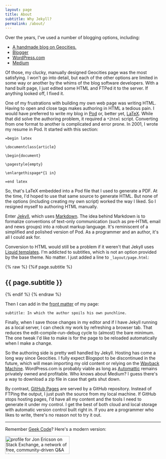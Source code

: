 ```yaml
---
layout: page
title: About
subtitle: Why Jekyll?
permalink: /about/
---
```


Over the years, I've used a number of blogging options, including:

* [A handmade blog on Geocities.](https://web.archive.org/web/20091026234407/http://geocities.com/jlericson/)
* [Blogger](http://4of2.blogspot.com/)
* [WordPress.com](http://taking1and1.wordpress.com)
* [Medium](https://medium.com/@jlericson)

Of those, my clucky, manually designed Geocities page was the most
satisfying. I won't go into detail, but each of the other options are
limited in some way or another by the whims of the blog software
developers. With a hand built page, I just edited some HTML and FTPed
it to the server. If anything looked off, I fixed it.

One of my frustrations with building my own web page was writing
HTML. Having to open and close tags makes authoring in HTML a tedious
pain. I would have preferred to write my blog in
[Pod](http://perldoc.perl.org/perlpod.html) or, better yet,
[LaTeX](http://www.latex-project.org/). While that did solve the
authoring problem, it required a `*2html` script. Converting from one
format to another is complicated and error prone. In 2001, I wrote my
resume in Pod. It started with this section:

    =begin latex

    \documentclass{article}

    \begin{document}

    \pagestyle{empty}

    \enlargethispage*{1 in}

    =end latex

So, that's LaTeX embedded into a Pod file that I used to generate a
PDF. At the time, I'd hoped to use that same source to generate
HTML. But none of the options (including creating my own script)
worked the way I liked. So I resigned myself to authoring HTML
manually.

Enter [Jekyll](http://jekyllrb.com/), which uses
[Markdown](https://help.github.com/articles/github-flavored-markdown/). The
idea behind Markdown is to formalize conventions of text-only
communication (such as pre-HTML email and news groups) into a robust
markup language. It's reminiscent of a simplified and polished version
of Pod. As a programmer and an author, it's all I could ask for.

Conversion to HTML would still be a problem if it weren't that Jekyll
uses [Liquid templates](http://jekyllrb.com/docs/templates/). I'm
addicted to subtitles, which is not an option provided by the base
theme. No matter. I just added a line to `_layout/page.html`:

{% raw %}
    {%if page.subtitle %}<h2 class="post-subtitle">{{ page.subtitle }}</h2>{% endif %}
{% endraw %}
    
Then I can add in the
[front matter](http://jekyllrb.com/docs/frontmatter/) of my page:

    subtitle: In which the author spoils his own punchline.

Finally, when I save those changes in my editor and if I have Jekyll
running as a local server, I can check my work by refreshing a browser
tab. That reduces the edit-compile-run-debug cycle to (almost) the
bare minimum. The one tweak I'd like to make is for the page to be
reloaded automatically when I make a change.

So the authoring side is pretty well handled by Jekyll. Hosting has
come a long way since Geocities. I fully expect Blogspot to be
discontinued in the future, which will mean importing my old content
or relying on the
[Wayback Machine](https://archive.org/web/). WordPress.com is probably
viable as long as
[Automattic](http://en.wikipedia.org/wiki/Automattic) remains
privately owned and profitable. Who knows about Medium? I guess
there's a way to download a zip file in case that gets shut down.

By contrast, [GitHub Pages](https://pages.github.com/) are served by a
GitHub repository. Instead of FTPing the output, I just push the
source from my local machine. If GitHub stops hosting pages, I'd have
all my content and the tools I need to generate it under my control. I
get the best of both cloud and local storage with automatic version
control built right in. If you are a programmer who likes to write,
there's no reason not to try it out.

---

Remember [Geek Code](http://www.geekcode.com/)? Here's a modern version:

<a href="http://stackexchange.com/users/1083/jon-ericson"><img
src="http://stackexchange.com/users/flair/1083.png" width="208"
height="58" alt="profile for Jon Ericson on Stack Exchange, a network
of free, community-driven Q&amp;A sites" title="profile for Jon
Ericson on Stack Exchange, a network of free, community-driven Q&amp;A
sites" /></a>



